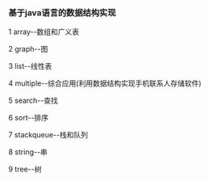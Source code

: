 
### 基于java语言的数据结构实现

1 array--数组和广义表

2 graph--图

3 list--线性表

4 multiple--综合应用(利用数据结构实现手机联系人存储软件)

5 search--查找

6 sort--排序

7 stackqueue--栈和队列

8 string--串

9 tree--树